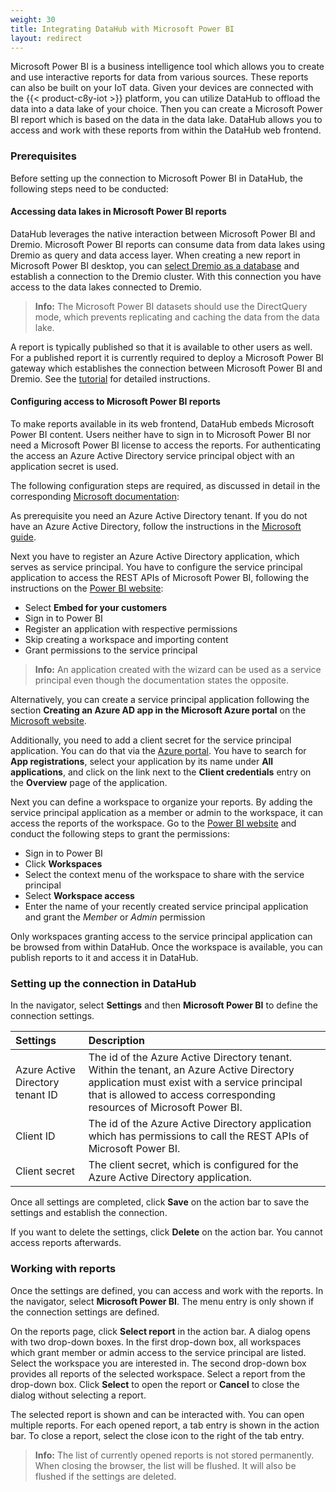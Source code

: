 ```yaml
---
weight: 30
title: Integrating DataHub with Microsoft Power BI
layout: redirect
---
```


Microsoft Power BI is a business intelligence tool which allows you to create and use interactive reports for data from various sources. These reports can also be built on your IoT data. Given your devices are connected with the {{< product-c8y-iot >}} platform, you can utilize DataHub to offload the data into a data lake of your choice. Then you can create a Microsoft Power BI report which is based on the data in the data lake. DataHub allows you to access and work with these reports from within the DataHub web frontend.

### Prerequisites

Before setting up the connection to Microsoft Power BI in DataHub, the following steps need to be conducted:

#### Accessing data lakes in Microsoft Power BI reports

DataHub leverages the native interaction between Microsoft Power BI and Dremio. Microsoft Power BI reports can consume data from data lakes using Dremio as query and data access layer. When creating a new report in Microsoft Power BI desktop, you can [select Dremio as a database](https://docs.dremio.com/client-applications/microsoft-power-bi/) and establish a connection to the Dremio cluster. With this connection you have access to the data lakes connected to Dremio.

>**Info:** The Microsoft Power BI datasets should use the DirectQuery mode, which prevents replicating and caching the data from the data lake.

A report is typically published so that it is available to other users as well. For a published report it is currently required to deploy a Microsoft Power BI gateway which establishes the connection between Microsoft Power BI and Dremio. See the [tutorial](https://www.dremio.com/tutorials/connecting-power-bi-gateway-to-dremio/) for detailed instructions.

#### Configuring access to Microsoft Power BI reports

To make reports available in its web frontend, DataHub embeds Microsoft Power BI content. Users neither have to sign in to Microsoft Power BI nor need a Microsoft Power BI license to access the reports. For authenticating the access an Azure Active Directory service principal object with an application secret is used.

The following configuration steps are required, as discussed in detail in the corresponding [Microsoft documentation](https://docs.microsoft.com/en-us/power-bi/developer/embedded/embed-sample-for-customers):

As prerequisite you need an Azure Active Directory tenant. If you do not have an Azure Active Directory, follow the instructions in the [Microsoft guide](https://docs.microsoft.com/en-us/power-bi/developer/embedded/create-an-azure-active-directory-tenant).

Next you have to register an Azure Active Directory application, which serves as service principal. You have to configure the service principal application to access the REST APIs of Microsoft Power BI, following the instructions on the [Power BI website](https://app.powerbi.com/embedsetup):

* Select **Embed for your customers**
* Sign in to Power BI
* Register an application with respective permissions
* Skip creating a workspace and importing content
* Grant permissions to the service principal

>**Info:** An application created with the wizard can be used as a service principal even though the documentation states the opposite.

Alternatively, you can create a service principal application following the section **Creating an Azure AD app in the Microsoft Azure portal** on the [Microsoft website](https://docs.microsoft.com/en-us/power-bi/developer/embedded/embed-service-principal).

Additionally, you need to add a client secret for the service principal application. You can do that via the [Azure portal](https://portal.azure.com/). You have to search for **App registrations**, select your application by its name under **All applications**, and click on the link next to the **Client credentials** entry on the **Overview** page of the application.

Next you can define a workspace to organize your reports. By adding the service principal application as a member or admin to the workspace, it can access the reports of the workspace. Go to the [Power BI website](https://app.powerbi.com) and conduct the following steps to grant the permissions:

* Sign in to Power BI
* Click **Workspaces**
* Select the context menu of the workspace to share with the service principal
* Select **Workspace access**
* Enter the name of your recently created service principal application and grant the *Member* or *Admin* permission

Only workspaces granting access to the service principal application can be browsed from within DataHub. Once the workspace is available, you can publish reports to it and access it in DataHub.

### Setting up the connection in DataHub

In the navigator, select **Settings** and then **Microsoft Power BI** to define the connection settings.

|Settings|Description|
|:---|:---|
|Azure Active Directory tenant ID|The id of the Azure Active Directory tenant. Within the tenant, an Azure Active Directory application must exist with a service principal that is allowed to access corresponding resources of Microsoft Power BI.|
|Client ID|The id of the Azure Active Directory application which has permissions to call the REST APIs of Microsoft Power BI.|
|Client secret|The client secret, which is configured for the Azure Active Directory application.|

Once all settings are completed, click **Save** on the action bar to save the settings and establish the connection.

If you want to delete the settings, click **Delete** on the action bar. You cannot access reports afterwards.

### Working with reports

Once the settings are defined, you can access and work with the reports. In the navigator, select **Microsoft Power BI**. The menu entry is only shown if the connection settings are defined.

On the reports page, click **Select report** in the action bar. A dialog opens with two drop-down boxes. In the first drop-down box, all workspaces which grant member or admin access to the service principal are listed. Select the workspace you are interested in. The second drop-down box provides all reports of the selected workspace. Select a report from the drop-down box. Click **Select** to open the report or **Cancel** to close the dialog without selecting a report.

The selected report is shown and can be interacted with. You can open multiple reports. For each opened report, a tab entry is shown in the action bar. To close a report, select the close icon to the right of the tab entry.

>**Info:** The list of currently opened reports is not stored permanently. When closing the browser, the list will be flushed. It will also be flushed if the settings are deleted.
